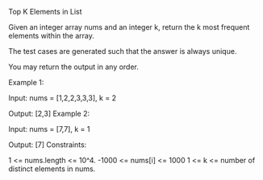 Top K Elements in List

Given an integer array nums and an integer k, return the k most frequent elements within the array.

The test cases are generated such that the answer is always unique.

You may return the output in any order.

Example 1:

Input: nums = [1,2,2,3,3,3], k = 2

Output: [2,3]
Example 2:

Input: nums = [7,7], k = 1

Output: [7]
Constraints:

1 <= nums.length <= 10^4.
-1000 <= nums[i] <= 1000
1 <= k <= number of distinct elements in nums.

